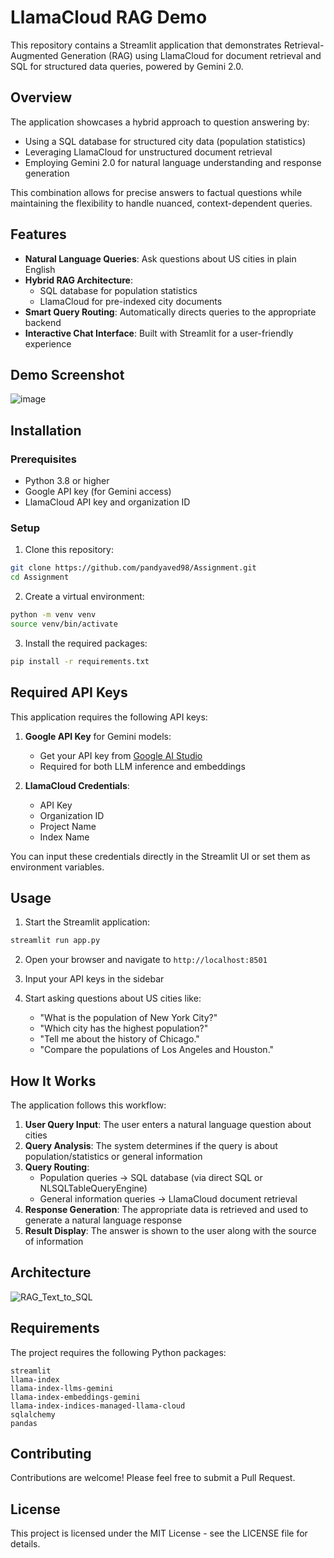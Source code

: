 # LlamaCloud RAG Demo

This repository contains a Streamlit application that demonstrates Retrieval-Augmented Generation (RAG) using LlamaCloud for document retrieval and SQL for structured data queries, powered by Gemini 2.0.

## Overview

The application showcases a hybrid approach to question answering by:
- Using a SQL database for structured city data (population statistics)
- Leveraging LlamaCloud for unstructured document retrieval
- Employing Gemini 2.0 for natural language understanding and response generation

This combination allows for precise answers to factual questions while maintaining the flexibility to handle nuanced, context-dependent queries.

## Features

- **Natural Language Queries**: Ask questions about US cities in plain English
- **Hybrid RAG Architecture**:
  - SQL database for population statistics
  - LlamaCloud for pre-indexed city documents
- **Smart Query Routing**: Automatically directs queries to the appropriate backend
- **Interactive Chat Interface**: Built with Streamlit for a user-friendly experience

## Demo Screenshot

![image](https://github.com/user-attachments/assets/b5292952-8458-4b25-a392-8c51dc082f99)


## Installation

### Prerequisites

- Python 3.8 or higher
- Google API key (for Gemini access)
- LlamaCloud API key and organization ID

### Setup

1. Clone this repository:
```bash
git clone https://github.com/pandyaved98/Assignment.git
cd Assignment
```

2. Create a virtual environment:
```bash
python -m venv venv
source venv/bin/activate
```

3. Install the required packages:
```bash
pip install -r requirements.txt
```

## Required API Keys

This application requires the following API keys:

1. **Google API Key** for Gemini models:
   - Get your API key from [Google AI Studio](https://ai.google.dev/)
   - Required for both LLM inference and embeddings

2. **LlamaCloud Credentials**:
   - API Key
   - Organization ID
   - Project Name
   - Index Name

You can input these credentials directly in the Streamlit UI or set them as environment variables.

## Usage

1. Start the Streamlit application:
```bash
streamlit run app.py
```

2. Open your browser and navigate to `http://localhost:8501`

3. Input your API keys in the sidebar

4. Start asking questions about US cities like:
   - "What is the population of New York City?"
   - "Which city has the highest population?"
   - "Tell me about the history of Chicago."
   - "Compare the populations of Los Angeles and Houston."

## How It Works

The application follows this workflow:

1. **User Query Input**: The user enters a natural language question about cities
2. **Query Analysis**: The system determines if the query is about population/statistics or general information
3. **Query Routing**:
   - Population queries → SQL database (via direct SQL or NLSQLTableQueryEngine)
   - General information queries → LlamaCloud document retrieval
4. **Response Generation**: The appropriate data is retrieved and used to generate a natural language response
5. **Result Display**: The answer is shown to the user along with the source of information

## Architecture

![RAG_Text_to_SQL](https://github.com/user-attachments/assets/a5876be7-29c8-4ac6-a4f4-4f67d59e697f)

## Requirements

The project requires the following Python packages:

```
streamlit
llama-index
llama-index-llms-gemini
llama-index-embeddings-gemini
llama-index-indices-managed-llama-cloud
sqlalchemy
pandas
```

## Contributing

Contributions are welcome! Please feel free to submit a Pull Request.

## License

This project is licensed under the MIT License - see the LICENSE file for details.
